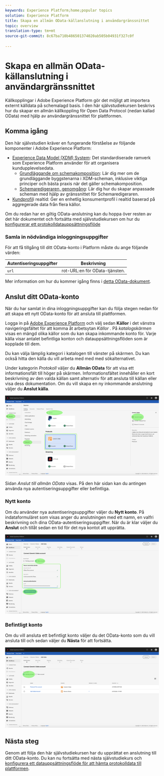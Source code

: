 ```yaml
---
keywords: Experience Platform;home;popular topics
solution: Experience Platform
title: Skapa en allmän OData-källanslutning i användargränssnittet
topic: overview
translation-type: tm+mt
source-git-commit: 8c67ba710b486501374020ab505b04931f327c0f

---
```



# Skapa en allmän OData-källanslutning i användargränssnittet

Källkopplingar i Adobe Experience Platform gör det möjligt att importera externt källdata på schemalagd basis. I den här självstudiekursen beskrivs hur du skapar en allmän källkoppling för Open Data Protocol (nedan kallad OData) med hjälp av användargränssnittet för plattformen.

## Komma igång

Den här självstudien kräver en fungerande förståelse av följande komponenter i Adobe Experience Platform:

* [Experience Data Model (XDM) System](../../../../../xdm/home.md): Det standardiserade ramverk som Experience Platform använder för att organisera kundupplevelsedata.
   * [Grundläggande om schemakomposition](../../../../../xdm/schema/composition.md): Lär dig mer om de grundläggande byggstenarna i XDM-scheman, inklusive viktiga principer och bästa praxis när det gäller schemakomposition.
   * [Schemaredigeraren, genomgång](../../../../../xdm/tutorials/create-schema-ui.md): Lär dig hur du skapar anpassade scheman med hjälp av gränssnittet för Schemaredigeraren.
* [Kundprofil](../../../../../profile/home.md)i realtid: Ger en enhetlig konsumentprofil i realtid baserad på aggregerade data från flera källor.

Om du redan har en giltig OData-anslutning kan du hoppa över resten av det här dokumentet och fortsätta med självstudiekursen om hur du [konfigurerar ett protokolldatauppsättningsflöde](../../dataflow/protocols.md)

### Samla in nödvändiga inloggningsuppgifter

För att få tillgång till ditt OData-konto i Platform måste du ange följande värden:

| Autentiseringsuppgifter | Beskrivning |
| ---------- | ----------- |
| `url` | rot-URL:en för OData-tjänsten. |

Mer information om hur du kommer igång finns i [detta OData-dokument](https://www.odata.org/getting-started/basic-tutorial/).

## Anslut ditt OData-konto

När du har samlat in dina inloggningsuppgifter kan du följa stegen nedan för att skapa ett nytt OData-konto för att ansluta till plattformen.

Logga in på <a href="https://platform.adobe.com" target="_blank">Adobe Experience Platform</a> och välj sedan **Källor** i det vänstra navigeringsfältet för att komma åt arbetsytan *Källor* . På *katalogskärmen* visas en mängd olika källor som du kan skapa inkommande konto för. Varje källa visar antalet befintliga konton och datauppsättningsflöden som är kopplade till dem.

Du kan välja lämplig kategori i katalogen till vänster på skärmen. Du kan också hitta den källa du vill arbeta med med med sökalternativet.

Under kategorin *Protokoll* väljer du **Allmän OData** för att visa ett informationsfält till höger på skärmen. Informationsfältet innehåller en kort beskrivning av den valda källan samt alternativ för att ansluta till källan eller visa dess dokumentation. Om du vill skapa en ny inkommande anslutning väljer du **Anslut källa**.

![katalog](../../../../images/tutorials/create/odata/catalog.png)

Sidan *Anslut till allmän OData* visas. På den här sidan kan du antingen använda nya autentiseringsuppgifter eller befintliga.

### Nytt konto

Om du använder nya autentiseringsuppgifter väljer du **Nytt konto**. På indataformuläret som visas anger du anslutningen med ett namn, en valfri beskrivning och dina OData-autentiseringsuppgifter. När du är klar väljer du **Anslut** och tillåt sedan en tid för det nya kontot att upprätta.

![koppla](../../../../images/tutorials/create/odata/connect.png)

### Befintligt konto

Om du vill ansluta ett befintligt konto väljer du det OData-konto som du vill ansluta till och sedan väljer du **Nästa** för att fortsätta.

![befintlig](../../../../images/tutorials/create/odata/existing.png)

## Nästa steg

Genom att följa den här självstudiekursen har du upprättat en anslutning till ditt OData-konto. Du kan nu fortsätta med nästa självstudiekurs och [konfigurera ett datauppsättningsflöde för att hämta protokolldata till plattformen](../../dataflow/protocols.md).